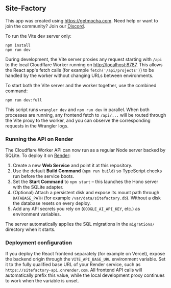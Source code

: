 ## Site-Factory

This app was created using https://getmocha.com.
Need help or want to join the community? Join our [Discord](https://discord.gg/shDEGBSe2d).

To run the Vite dev server only:
```
npm install
npm run dev
```

During development, the Vite server proxies any request starting with `/api` to the local Cloudflare Worker running on [http://localhost:8787](http://localhost:8787). This allows the React app's fetch calls (for example `fetch('/api/projects')`) to be handled by the worker without changing URLs between environments.

To start both the Vite server and the worker together, use the combined command:
```
npm run dev:full
```
This script runs `wrangler dev` and `npm run dev` in parallel. When both processes are running, any frontend fetch to `/api/...` will be routed through the Vite proxy to the worker, and you can observe the corresponding requests in the Wrangler logs.

### Running the API on Render

The Cloudflare Worker API can now run as a regular Node server backed by SQLite. To deploy it on [Render](https://render.com):

1. Create a new **Web Service** and point it at this repository.
2. Use the default **Build Command** (`npm run build`) so TypeScript checks run before the service boots.
3. Set the **Start Command** to `npm start` – this launches the Hono server with the SQLite adapter.
4. (Optional) Attach a persistent disk and expose its mount path through `DATABASE_PATH` (for example `/var/data/sitefactory.db`). Without a disk the database resets on every deploy.
5. Add any API secrets you rely on (`GOOGLE_AI_API_KEY`, etc.) as environment variables.

The server automatically applies the SQL migrations in the `migrations/` directory when it starts.

### Deployment configuration

If you deploy the React frontend separately (for example on Vercel), expose the backend origin through the `VITE_API_BASE_URL` environment variable. Set it to the fully qualified base URL of your Render service, such as `https://sitefactory-api.onrender.com`. All frontend API calls will automatically prefix this value, while the local development proxy continues to work when the variable is unset.
